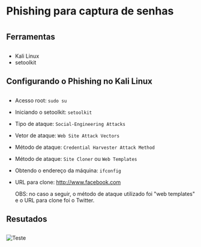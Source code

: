 # <h1> Phishing para captura de senhas <h1>

### <h2> Ferramentas <h2>

- Kali Linux
- setoolkit

### <h2> Configurando o Phishing no Kali Linux <h2>

- Acesso root: ``` sudo su ```
- Iniciando o setoolkit: ``` setoolkit ```
- Tipo de ataque: ``` Social-Engineering Attacks ```
- Vetor de ataque: ``` Web Site Attack Vectors ```
- Método de ataque: ```Credential Harvester Attack Method ```
- Método de ataque: ``` Site Cloner ``` ou ```Web Templates```
- Obtendo o endereço da máquina: ``` ifconfig ```
- URL para clone: http://www.facebook.com
  
  OBS: no caso a seguir, o método de ataque utilizado foi "web templates" e o URL para clone foi o Twitter.
  

### <h2> Resutados <h2>

![Teste](https://github.com/isadisseoi/cibersecurity-desafio-phishing/assets/154436725/119383ae-77f1-4f5f-9bb1-ff979bc19006)
